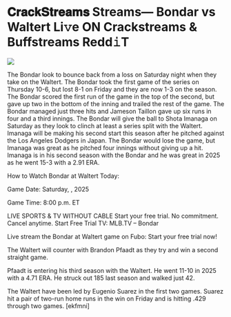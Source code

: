 # 𝐂𝐫𝐚𝐜𝐤𝐒𝐭𝐫𝐞𝐚𝐦𝐬 Streams— Bondar vs Waltert Li𝚟e ON Crackstreams & Buffstreams Redd𝚒T  
  
  
[![](https://i.imgur.com/qSNzIqt.png)](https://movie.rssnews.media/fWnwCahTr.php)  
  
The Bondar look to bounce back from a loss on Saturday night when they take on the Waltert. The Bondar took the first game of the series on Thursday 10-6, but lost 8-1 on Friday and they are now 1-3 on the season. The Bondar scored the first run of the game in the top of the second, but gave up two in the bottom of the inning and trailed the rest of the game. The Bondar managed just three hits and Jameson Taillon gave up six runs in four and a third innings. The Bondar will give the ball to Shota Imanaga on Saturday as they look to clinch at least a series split with the Waltert. Imanaga will be making his second start this season after he pitched against the Los Angeles Dodgers in Japan. The Bondar would lose the game, but Imanaga was great as he pitched four innings without giving up a hit. Imanaga is in his second season with the Bondar and he was great in 2025 as he went 15-3 with a 2.91 ERA.

How to Watch Bondar at Waltert Today:

Game Date: Saturday, , 2025

Game Time: 8:00 p.m. ET

LIVE SPORTS & TV WITHOUT CABLE
Start your free trial. No commitment. Cancel anytime.
Start Free Trial
TV: MLB.TV – Bondar

Live stream the Bondar at Waltert game on Fubo: Start your free trial now!

The Waltert will counter with Brandon Pfaadt as they try and win a second straight game.

Pfaadt is entering his third season with the Waltert. He went 11-10 in 2025 with a 4.71 ERA. He struck out 185 last season and walked just 42.

The Waltert have been led by Eugenio Suarez in the first two games. Suarez hit a pair of two-run home runs in the win on Friday and is hitting .429 through two games. [ekfmni]